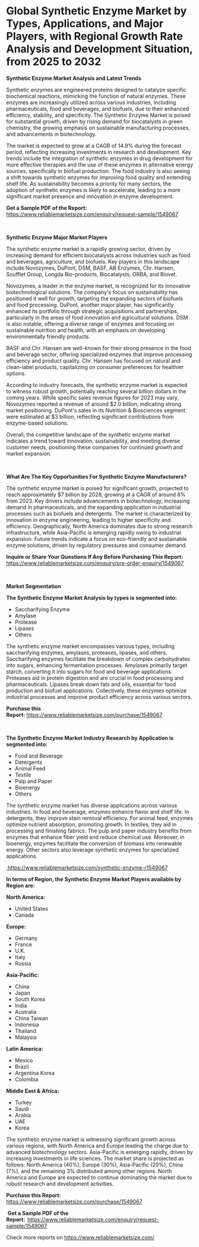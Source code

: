 <p><h1>Global Synthetic Enzyme Market by Types, Applications, and Major Players, with Regional Growth Rate Analysis and Development Situation, from 2025 to 2032</h1></p><p><strong>Synthetic Enzyme Market Analysis and Latest Trends</strong></p>
<p><p>Synthetic enzymes are engineered proteins designed to catalyze specific biochemical reactions, mimicking the function of natural enzymes. These enzymes are increasingly utilized across various industries, including pharmaceuticals, food and beverages, and biofuels, due to their enhanced efficiency, stability, and specificity. The Synthetic Enzyme Market is poised for substantial growth, driven by rising demand for biocatalysts in green chemistry, the growing emphasis on sustainable manufacturing processes, and advancements in biotechnology.</p><p>The market is expected to grow at a CAGR of 14.9% during the forecast period, reflecting increasing investments in research and development. Key trends include the integration of synthetic enzymes in drug development for more effective therapies and the use of these enzymes in alternative energy sources, specifically in biofuel production. The food industry is also seeing a shift towards synthetic enzymes for improving food quality and extending shelf life. As sustainability becomes a priority for many sectors, the adoption of synthetic enzymes is likely to accelerate, leading to a more significant market presence and innovation in enzyme development.</p></p>
<p><strong>Get a Sample PDF of the Report:&nbsp;</strong> <a href="https://www.reliablemarketsize.com/enquiry/request-sample/1549067?utm_campaign=2260&utm_medium=2&utm_source=Github&utm_content=ia&utm_term=30012025&utm_id=synthetic-enzyme">https://www.reliablemarketsize.com/enquiry/request-sample/1549067</a></p>
<p>&nbsp;</p>
<p><strong>Synthetic Enzyme Major Market Players</strong></p>
<p><p>The synthetic enzyme market is a rapidly growing sector, driven by increasing demand for efficient biocatalysts across industries such as food and beverages, agriculture, and biofuels. Key players in this landscape include Novozymes, DuPont, DSM, BASF, AB Enzymes, Chr. Hansen, Soufflet Group, Longda Bio-products, Biocatalysts, ORBA, and Biovet.</p><p>Novozymes, a leader in the enzyme market, is recognized for its innovative biotechnological solutions. The company's focus on sustainability has positioned it well for growth, targeting the expanding sectors of biofuels and food processing. DuPont, another major player, has significantly enhanced its portfolio through strategic acquisitions and partnerships, particularly in the areas of food innovation and agricultural solutions. DSM is also notable, offering a diverse range of enzymes and focusing on sustainable nutrition and health, with an emphasis on developing environmentally friendly products.</p><p>BASF and Chr. Hansen are well-known for their strong presence in the food and beverage sector, offering specialized enzymes that improve processing efficiency and product quality. Chr. Hansen has focused on natural and clean-label products, capitalizing on consumer preferences for healthier options.</p><p>According to industry forecasts, the synthetic enzyme market is expected to witness robust growth, potentially reaching several billion dollars in the coming years. While specific sales revenue figures for 2023 may vary, Novozymes reported a revenue of around $2.0 billion, indicating strong market positioning. DuPont's sales in its Nutrition & Biosciences segment were estimated at $3 billion, reflecting significant contributions from enzyme-based solutions.</p><p>Overall, the competitive landscape of the synthetic enzyme market indicates a trend toward innovation, sustainability, and meeting diverse customer needs, positioning these companies for continued growth and market expansion.</p></p>
<p>&nbsp;</p>
<p><strong>What Are The Key Opportunities For Synthetic Enzyme Manufacturers?</strong></p>
<p><p>The synthetic enzyme market is poised for significant growth, projected to reach approximately $7 billion by 2028, growing at a CAGR of around 8% from 2023. Key drivers include advancements in biotechnology, increasing demand in pharmaceuticals, and the expanding application in industrial processes such as biofuels and detergents. The market is characterized by innovation in enzyme engineering, leading to higher specificity and efficiency. Geographically, North America dominates due to strong research infrastructure, while Asia-Pacific is emerging rapidly owing to industrial expansion. Future trends indicate a focus on eco-friendly and sustainable enzyme solutions, driven by regulatory pressures and consumer demand.</p></p>
<p><strong>Inquire or Share Your Questions If Any Before Purchasing This Report:</strong> <a href="https://www.reliablemarketsize.com/enquiry/pre-order-enquiry/1549067?utm_campaign=2260&utm_medium=2&utm_source=Github&utm_content=ia&utm_term=30012025&utm_id=synthetic-enzyme">https://www.reliablemarketsize.com/enquiry/pre-order-enquiry/1549067</a></p>
<p>&nbsp;</p>
<p><strong>Market Segmentation</strong></p>
<p><strong>The Synthetic Enzyme Market Analysis by types is segmented into:</strong></p>
<p><ul><li>Saccharifying Enzyme</li><li>Amylase</li><li>Protease</li><li>Lipases</li><li>Others</li></ul></p>
<p><p>The synthetic enzyme market encompasses various types, including saccharifying enzymes, amylases, proteases, lipases, and others. Saccharifying enzymes facilitate the breakdown of complex carbohydrates into sugars, enhancing fermentation processes. Amylases primarily target starch, converting it into sugars for food and beverage applications. Proteases aid in protein digestion and are crucial in food processing and pharmaceuticals. Lipases break down fats and oils, essential for food production and biofuel applications. Collectively, these enzymes optimize industrial processes and improve product efficiency across various sectors.</p></p>
<p><strong>Purchase this Report:&nbsp;</strong><a href="https://www.reliablemarketsize.com/purchase/1549067?utm_campaign=2260&utm_medium=2&utm_source=Github&utm_content=ia&utm_term=30012025&utm_id=synthetic-enzyme">https://www.reliablemarketsize.com/purchase/1549067</a></p>
<p>&nbsp;</p>
<p><strong>The Synthetic Enzyme Market Industry Research by Application is segmented into:</strong></p>
<p><ul><li>Food and Beverage</li><li>Detergents</li><li>Animal Feed</li><li>Textile</li><li>Pulp and Paper</li><li>Bioenergy</li><li>Others</li></ul></p>
<p><p>The synthetic enzyme market has diverse applications across various industries. In food and beverage, enzymes enhance flavor and shelf life. In detergents, they improve stain removal efficiency. For animal feed, enzymes optimize nutrient absorption, promoting growth. In textiles, they aid in processing and finishing fabrics. The pulp and paper industry benefits from enzymes that enhance fiber yield and reduce chemical use. Moreover, in bioenergy, enzymes facilitate the conversion of biomass into renewable energy. Other sectors also leverage synthetic enzymes for specialized applications.</p></p>
<p><a href="https://www.reliablemarketsize.com/synthetic-enzyme-r1549067?utm_campaign=2260&utm_medium=2&utm_source=Github&utm_content=ia&utm_term=30012025&utm_id=synthetic-enzyme">&nbsp;https://www.reliablemarketsize.com/synthetic-enzyme-r1549067</a></p>
<p><strong>In terms of Region, the Synthetic Enzyme Market Players available by Region are:</strong></p>
<p>
    <p> <strong> North America: </strong>
        <ul>
            <li>United States</li>
            <li>Canada</li>
        </ul>
        </p> 
    <p> <strong> Europe: </strong>
        <ul>
            <li>Germany</li>
            <li>France</li>
            <li>U.K.</li>
            <li>Italy</li>
            <li>Russia</li>
        </ul>
        </p> 
    <p> <strong> Asia-Pacific: </strong>
        <ul>
            <li>China</li>
            <li>Japan</li>
            <li>South Korea</li>
            <li>India</li>
            <li>Australia</li>
            <li>China Taiwan</li>
            <li>Indonesia</li>
            <li>Thailand</li>
            <li>Malaysia</li>
        </ul>
        </p> 
    <p> <strong> Latin America: </strong>
        <ul>
            <li>Mexico</li>
            <li>Brazil</li>
            <li>Argentina Korea</li>
            <li>Colombia</li>
        </ul>
        </p> 
    <p> <strong> Middle East & Africa: </strong>
        <ul>
            <li>Turkey</li>
            <li>Saudi</li>
            <li>Arabia</li>
            <li>UAE</li>
            <li>Korea</li>
        </ul>
    </p>
    </p>
<p><p>The synthetic enzyme market is witnessing significant growth across various regions, with North America and Europe leading the charge due to advanced biotechnology sectors. Asia-Pacific is emerging rapidly, driven by increasing investments in life sciences. The market share is projected as follows: North America (40%), Europe (30%), Asia-Pacific (20%), China (7%), and the remaining 3% distributed among other regions. North America and Europe are expected to continue dominating the market due to robust research and development activities.</p></p>
<p><strong>Purchase this Report: </strong><a href="https://www.reliablemarketsize.com/purchase/1549067?utm_campaign=2260&utm_medium=2&utm_source=Github&utm_content=ia&utm_term=30012025&utm_id=synthetic-enzyme">https://www.reliablemarketsize.com/purchase/1549067</a></p>
<p>&nbsp;<strong>Get a Sample PDF of the Report:&nbsp;&nbsp;</strong><a href="https://www.reliablemarketsize.com/enquiry/request-sample/1549067?utm_campaign=2260&utm_medium=2&utm_source=Github&utm_content=ia&utm_term=30012025&utm_id=synthetic-enzyme">https://www.reliablemarketsize.com/enquiry/request-sample/1549067</a></p>
<p><strong></strong></p>
<p>Check more reports on <a href="https://www.reliablemarketsize.com/?utm_campaign=2260&utm_medium=2&utm_source=Github&utm_content=ia&utm_term=30012025&utm_id=synthetic-enzyme">https://www.reliablemarketsize.com/</a></p>